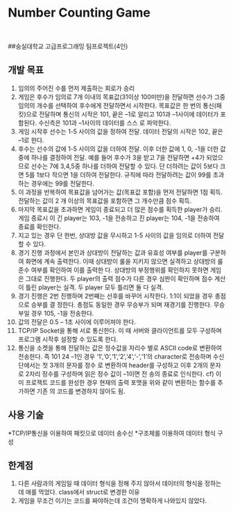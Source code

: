 # Number Counting Game

<br>

##숭실대학교 고급프로그래밍 팀프로젝트(4인)

## 개발 목표

1. 임의의 주어진 수를 먼저 제출하는 회로가 승리
2. 게임은 후수가 임의로 7개 이내의 목표값(31이상 100미만)을 전달하면 선수가 그중 임의의 개수를
   선택하여 후수에게 전달하면서 시작한다. 목표값은 한 번의 통신(패킷)으로 전달하며 통신의 시작은
   101, 끝은 –1로 알리고 101과 –1사이에 데이터가 포함된다. 수신측은 101과 –1사이의 데이터를 스스
   로 파악한다.
3. 게임 시작후 선수는 1-5 사이의 값을 정하여 전달. 데이터 전달의 시작은 102, 끝은 –1로 한다.
4. 후수는 선수의 값에 1-5 사이의 값을 더하여 전달. 이후 더한 값에 1, 0, -1을 더한 값 중에 하나를 결정하여 전달. 예를 들어 후수가 3을 받고 7을 전달하면 +4가 되었으므로 선수는 7에 3,4,5중 하나를
   더하여 전달할 수 있다. 단 더하려는 값이 5보다 크면 5를 1보다 작으면 1을 더하여 전달한다. 규칙에
   따라 전달하려는 값이 99를 초과하는 경우에는 99를 전달한다.
5. 이 과정을 반복하여 목표값을 넘어가는 값(목표값 포함)을 먼저 전달하면 1점 획득. 전달하는 값이 2
   개 이상의 목표값을 포함하면 그 개수만큼 점수 획득.
6. 마지막 목표값을 초과하면 게임이 종료되고 더 많은 점수를 획득한 player가 승리. 게임 종료시 이
   긴 player는 103, -1을 전송하고 진 player는 104, -1을 전송하여 종료를 확인한다.
7. 지고 있는 경우 단 한번, 상대방 값을 무시하고 1-5 사이의 값을 임의로 더하여 전달할 수 있다.
8. 경기 진행 과정에서 본인과 상대방이 전달하는 값과 유효성 여부를 player를 구분하여 화면에 계속
   출력한다. 이때 상대방이 룰을 지키지 않으면 실격하고 상대방의 룰 준수 여부를 확인하여 이를 출력한
   다. 상대방의 부정행위를 확인하지 못하면 게임은 그대로 진행한다. 두 player의 출력 점수가 다른 경우
   심판이 확인하며 점수 계산이 틀린 player는 실격. 두 player 모두 틀리면 둘 다 실격.
9. 경기 진행은 2번 진행하며 2번째는 선후를 바꾸어 시작한다. 1:1이 되었을 경우 총점으로 승부를 결
   정한다. 총점도 동일한 경우 무승부가 되며 재경기를 진행한다. 무승부일 경우 105, -1을 전송한다.
10. 값의 전달은 0.5 – 1초 사이에 이루어져야 한다.
11. TCP/IP Socket을 통해 서로 통신한다. 이 때 서버와 클라이언트를 모두 구성하며 프로그램 시작후
    설정할 수 있도록 한다.
12. 통신을 소켓을 통해 전달하는 값은 정수값을 자리수 별로 ASCII code로 변환하여 전송한다. 즉
    101 24 –1인 경우 ‘1’,‘0’,‘1’,‘2’,‘4’,‘-’,‘1’의 character로 전송하며 수신단에서는 첫 3개의 문자를 정수
    로 변환하여 header를 구성하고 이후 2개의 문자로 2자리 정수를 구성하며 읽은 정수 값이 –1이면 전
    송의 종료로 인식한다. cf) 이미 프로젝트 코드를 완성한 경우 현재의 출력 포맷을 위와 같이 변환하는 함수를 추가하면 기존
    의 코드를 변경하지 않아도 됨.

## 사용 기술

*TCP/IP통신을 이용하여 패킷으로 데이터 송수신
*구조체를 이용하여 데이터 형식 구성

## 한계점

1. 다른 사람과의 게임일 때 데이터 형식을 정해 주지 않아서 데이터의 형식을 정하는 데 애를 먹었다. class에서 struct로 변경한 이유
2. 게임을 무조건 이기는 코드를 짜야하는데 조건이 명확하게 나와있지 않았다.
